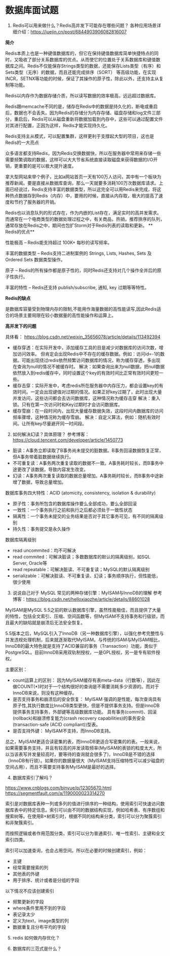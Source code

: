 # 数据库面试题

1. Redis可以用来做什么？Redis高并发下可能存在哪些问题？
各种应用场景详细介绍：https://juejin.cn/post/6844903906082816007

**简介**

Redis本质上也是一种键值数据库的，但它在保持键值数据库简单快捷特点的同时，又吸收了部分关系数据库的优点。从而使它的位置处于关系数据库和键值数 据库之间。Redis不仅能保存Strings类型的数据，还能保存Lists类型（有序）和Sets类型（无序）的数据，而且还能完成排序（SORT） 等高级功能，在实现INCR，SETNX等功能的时候，保证了其操作的原子性，除此以外，还支持主从复制等功能。

Redis以内存作为数据存储介质，所以读写数据的效率极高，远远超过数据库。

Redis跟memcache不同的是，储存在Redis中的数据是持久化的，断电或重启后，数据也不会丢失。因为Redis的存储分为内存存储、磁盘存储和log文件三部分，重启后，Redis可以从磁盘重新将数据加载到内存中，这些可以通过配置文件对其进行配置，正因为这样，Redis才能实现持久化。

Redis支持主从模式，可以配置集群，这样更利于支撑起大型的项目，这也是Redis的一大亮点

众多语言都支持Redis，因为Redis交换数据快，所以在服务器中常用来存储一些需要频繁调取的数据，这样可以大大节省系统直接读取磁盘来获得数据的I/O开销，更重要的是可以极大提升速度。

拿大型网站来举个例子，比如a网站首页一天有100万人访问，其中有一个板块为推荐新闻。要是直接从数据库查询，那么一天就要多消耗100万次数据库请求。上面已经说过，Redis支持丰富的数据类型，所以这完全可以用Redis来完成，将这种热点数据存到Redis（内存）中，要用的时候，直接从内存取，极大的提高了速度和节约了服务器的开销。

Redis也以消息队列的形式存在，作为内嵌的List存在，满足实时的高并发需求。而通常在一个电商类型的数据处理过程之中，有关商品，热销，推荐排序的队列，通常存放在Redis之中，期间也包扩Storm对于Redis列表的读取和更新。
**
Redis的优点**

性能极高 – Redis能支持超过 100K+ 每秒的读写频率。

丰富的数据类型 – Redis支持二进制案例的 Strings, Lists, Hashes, Sets 及 Ordered Sets 数据类型操作。

原子 – Redis的所有操作都是原子性的，同时Redis还支持对几个操作全并后的原子性执行。

丰富的特性 – Redis还支持 publish/subscribe, 通知, key 过期等等特性。

**Redis的缺点**

是数据库容量受到物理内存的限制,不能用作海量数据的高性能读写,因此Redis适合的场景主要局限在较小数据量的高性能操作和运算上。

**高并发下的问题**

具体看： https://blog.csdn.net/weixin_35656078/article/details/113492394

- 缓存穿透：在实际开发中，添加缓存工具的目是减少对数据库的访问次数，增加访问效率。
   但肯定会出现Redis中不存在的缓存数据。例如：访问id=-1的数据。可能出现绕过redis依然频繁访问数据库的情况，称为缓存穿透，多出现在查询为null的情况不被缓存时。
   解决：如果查询出来为null数据，把null数据依然放入到redis缓存中，同时设置这个key的有效时间比正常有效时间更短一些。
- 缓存击穿：实际开发中，考虑redis所在服务器中内存压力，都会设置key的有效时间。一定会出现键值对过期的情况。如果正好key过期了，此时出现大量并发访问，这些访问都会去访问数据库，这种情况称为缓存击穿
   解决：重入锁。只有在第一次访问时和Key过期时才会访问数据库。
- 缓存雪崩：在一段时间内，出现大量缓存数据失效，这段时间内数据库的访问频率骤增，这种情况称为缓存雪崩。
   解决：自定义算法，例如：随机有效时间。让所有key尽量避开同一时间段。




2. 如何解决幻读？具体原理？
参考博客：https://cloud.tencent.com/developer/article/1450773
 - 脏读：A事务立即读取了B事务尚未提交的脏数据。B事务回滚数据恢复正常，但A事务带着脏数据继续执行。
 - 不可重复读：A事务两次重复读取的数据不一致。A事务耗时较长，而B事务中途更改了该数据，导致内容发生改变。
 - 幻读：A事务两次重复读取的数据总量增加。A事务耗时较长，而B事务中途新增了数据，导致总量增加。

数据库事务四大特性：ACID (atomicity, consistency, isolation & durability)
 - 原子性：事务所包含的数据库操作要么全部成功，要么全部回滚
 - 一致性：一个事务执行之前和执行之后都必须处于一致性状态
 - 隔离性：一个事务未提交的业务结果是否对于其它事务可见，有不同的隔离级别
 - 持久性：事务提交是永久操作

数据库隔离级别
- read uncommited：均不可解决
- read commited：可解决脏读；多数数据库的默认的隔离级别，如SQL Server, Oracle等
- read repeatable：可解决脏读、不可重复读；MySQL的默认隔离级别
- serializable：可解决脏读、不可重复读、幻读；事务顺序执行，但性能低，很少使用

3. 说说自己对于 MySQL 常见的两种存储引擎：MyISAM与InnoDB的理解
参考博客：https://blog.csdn.net/helloxiaozhe/article/details/88601028

 MyISAM是MySQL 5.5之前的默认数据库引擎，虽然性能极佳，而且提供了大量的特性，包括全文索引、压缩、空间函数等，但MyISAM不支持事务和行级锁，而且最大的缺陷就是崩溃后无法安全恢复。

5.5版本之后，MySQL引入了InnoDB（另一种数据库引擎），以强化参考完整性与并发违规处理机制，后来就逐渐取代MyISAM。与传统的ISAM与MyISAM相比，InnoDB的最大特色就是支持了ACID兼容的事务（Transaction）功能，类似于PostgreSQL。目前InnoDB采用双轨制授权，一是GPL授权，另一是专有软件授权。

主要区别：

- count运算上的区别： 因为MyISAM缓存有表meta-data（行数等），因此在做COUNT(*)时对于一个结构很好的查询是不需要消耗多少资源的。而对于InnoDB来说，则没有这种缓存。
- 是否支持事务和崩溃后的安全恢复： MyISAM 强调的是性能，每次查询具有原子性,其执行数度比InnoDB类型更快，但是不提供事务支持。但是InnoDB 提供事务支持事务，外部键等高级数据库功能。 具有事务(commit)、回滚(rollback)和崩溃修复能力(crash recovery capabilities)的事务安全(transaction-safe (ACID compliant))型表。
- 是否支持外键： MyISAM不支持，而InnoDB支持。

总之，MyISAM更适合读密集的表，而InnoDB更适合写密集的的表。一般来说，如果需要事务支持，并且有较高的并发读取频率(MyISAM的表锁的粒度太大，所以当该表写并发量较高时，要等待的查询就会很多了)，InnoDB是不错的选择（InnoDB有行锁）。如果你的数据量很大（MyISAM支持压缩特性可以减少磁盘的空间占用），而且不需要支持事务MyISAM是最好的选择。


4. 数据库索引了解吗？

https://www.cnblogs.com/binyue/p/12305670.html
https://segmentfault.com/a/1190000023314270

索引是对数据库表种一列或多列的值进行排序的一种结构，使用索引可快速访问数据库表中的特定信息。索引可以由不同的数据结构实现，例如哈希表、有序数组和搜索树等。在使用B+树索引时，根据不同的结构来分类，索引可以分为聚簇索引和非聚簇索引。

而按照逻辑或者作用范围分类，索引可以分为普通索引、唯一性索引、主键和全文索引四类。

索引可以加速查询，也会占用空间。所以在必要的时候创建索引，例如：
- 主键
- 经常需要搜索的列
- 其他表的外键
- 用于排序、统计或者是分组的字段

以下情况不应该创建索引
- 频繁更新的字段
- where条件里用不到的字段
- 表记录太少
- 定义为text，image类型的列
- 数据重复且分布平均的字段

5. redis 如何做内存优化？

6. 数据库的三范式是什么？
